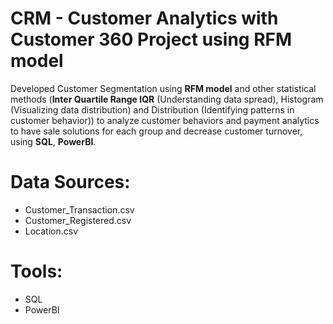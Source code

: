 # CRM - Customer Analytics with Customer 360 Project using RFM model

Developed Customer Segmentation using **RFM model** and other statistical methods (**Inter Quartile Range IQR** (Understanding data spread), Histogram (Visualizing data distribution) and Distribution (Identifying patterns in customer behavior)) to analyze customer behaviors and payment analytics to have sale solutions for each group and decrease customer turnover, using **SQL**, **PowerBI**.

# Data Sources:
- Customer_Transaction.csv
- Customer_Registered.csv
- Location.csv

# Tools:
- SQL
- PowerBI
